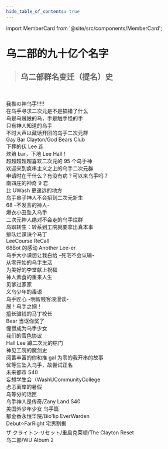 ```yaml
---
hide_table_of_contents: true
---
```


import MemberCard from '@site/src/components/MemberCard';

# 乌二部的九十亿个名字

> ## 乌二部群名变迁（提名）史

<MemberCard
  name="玩乐奈"
  subtitle="作者"
  avatar="https://lain.bgm.tv/pic/user/c/000/76/99/769910.jpg"
  link="https://bgm.tv/user/darjeeling39_ak"
/>

<br />

我推の神乌手!!!!!\
在乌手寻求二次元是不是搞错了什么\
乌是乌贼娘的乌，手是触手怪的手\
只有神人知道的乌手\
不时大声以藏话开团的乌手二次元群\
Gay Bar Clayton/God Bears Club\
下葬的伏 Lee 连\
炊飨 bar，下地 Lee Hall！\
超超超超超喜欢二次元的 95 个乌手神\
欢迎来到疯串主义之上的乌手二次元群\
申请时在干什么？有没有病？可以来乌手吗？\
南四庄的神奇 9 君\
比 UWash 更遥远的地方\
乌手串子神人不会招到二次元新生\
68 -不发言的神人-\
爆衣小丑坠入乌手\
二次元神人绝对不会走的乌手烂群\
乌职转生：转系到工院就要拿出真本事\
排队烂课诛个马丁\
LeeCourse ReCall\
68Bot 的感动 Another Lee-er\
乌手大小课想让我白给 -死宅不会认输-\
从零开始的乌手生活\
为美好的李堂献上祝福\
神人素食的重来人生\
见爹过家家\
义乌少年的毒语\
乌手匠心 -明智贱客浪漫谈-\
展！乌手之姛！\
擅长骗钱的马丁校长\
Bear 当讴你奖了\
憧憬成为乌手少女\
我们的雪色协议\
Hall Lee 蹲二次元的枯门\
神见工院的魔剑史\
阅番丰富的你和推 gal 为零的我开串的故事\
优等生坠入乌手，故尝试正名\
未来都市 S40\
妄想学生会（WashUCommunityCollege\
忐忑离岸的暑假\
乌等分的话匣\
乌手神人是传奇/Zany Land S40\
美国外少年少女 乌手篇\
郁金香永恒华院/Bio'lip EverWarden\
Debut⭐FarRight 宅男割据\
ザ·クライトン·リセット/重启克莱顿/The Clayton Reset\
乌二部/WU Album 2
